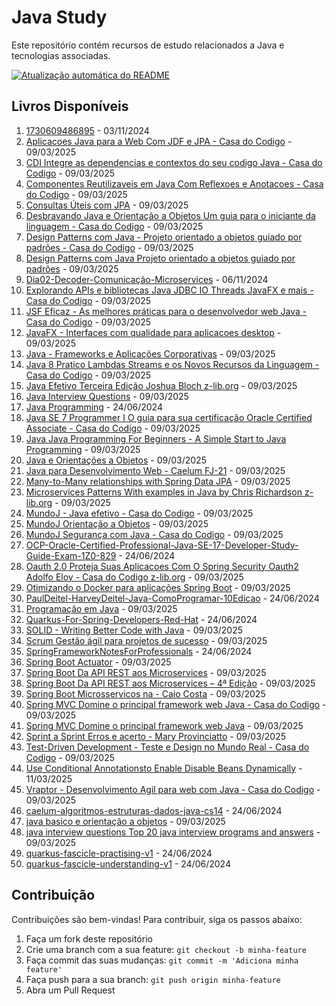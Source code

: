 # Java Study

Este repositório contém recursos de estudo relacionados a Java e tecnologias associadas.

[![Atualização automática do README](https://github.com/maxsonferovante/java-study/actions/workflows/main.yml/badge.svg?event=workflow_dispatch)](https://github.com/maxsonferovante/java-study/actions/workflows/main.yml)

## Livros Disponíveis

1. [1730609486895](books/1730609486895.pdf) - 03/11/2024
2. [Aplicacoes Java para a Web Com JDF e JPA - Casa do Codigo](books/Aplicacoes_Java_para_a_Web_Com_JDF_e_JPA_-_Casa_do_Codigo.pdf) - 09/03/2025
3. [CDI Integre as dependencias e contextos do seu codigo Java - Casa do Codigo](books/CDI_Integre_as_dependencias_e_contextos_do_seu_codigo_Java_-_Casa_do_Codigo.pdf) - 09/03/2025
4. [Componentes Reutilizaveis em Java Com Reflexoes e Anotacoes - Casa do Codigo](books/Componentes_Reutilizaveis_em_Java_Com_Reflexoes_e_Anotacoes_-_Casa_do_Codigo.pdf) - 09/03/2025
5. [Consultas Úteis com JPA](books/Consultas_Úteis_com_JPA.pdf) - 09/03/2025
6. [Desbravando Java e Orientação a Objetos Um guia para o iniciante da linguagem - Casa do Codigo](books/Desbravando_Java_e_Orientação_a_Objetos_Um_guia_para_o_iniciante_da_linguagem_-_Casa_do_Codigo.pdf) - 09/03/2025
7. [Design Patterns com Java - Projeto orientado a objetos guiado por padrões - Casa do Codigo](books/Design_Patterns_com_Java_-_Projeto_orientado_a_objetos_guiado_por_padrões_-_Casa_do_Codigo.pdf) - 09/03/2025
8. [Design Patterns com Java  Projeto orientado a objetos guiado por padrões](books/Design_Patterns_com_Java__Projeto_orientado_a_objetos_guiado_por_padrões.pdf) - 09/03/2025
9. [Dia02-Decoder-Comunicação-Microservices](books/Dia02-Decoder-Comunicação-Microservices.pdf) - 06/11/2024
10. [Explorando APIs e bibliotecas Java JDBC IO Threads JavaFX e mais - Casa do Codigo](books/Explorando_APIs_e_bibliotecas_Java_JDBC_IO_Threads_JavaFX_e_mais_-_Casa_do_Codigo.pdf) - 09/03/2025
11. [JSF Eficaz - As melhores práticas para o desenvolvedor web Java - Casa do Codigo](books/JSF_Eficaz_-_As_melhores_práticas_para_o_desenvolvedor_web_Java_-_Casa_do_Codigo.pdf) - 09/03/2025
12. [JavaFX - Interfaces com qualidade para aplicacoes desktop](books/JavaFX_-_Interfaces_com_qualidade_para_aplicacoes_desktop.pdf) - 09/03/2025
13. [Java - Frameworks e Aplicações Corporativas](books/Java_-_Frameworks_e_Aplicações_Corporativas.pdf) - 09/03/2025
14. [Java 8 Pratico Lambdas Streams e os Novos Recursos da Linguagem - Casa do Codigo](books/Java_8_Pratico_Lambdas_Streams_e_os_Novos_Recursos_da_Linguagem_-_Casa_do_Codigo.pdf) - 09/03/2025
15. [Java Efetivo Terceira Edição Joshua Bloch z-lib.org](books/Java_Efetivo_Terceira_Edição_Joshua_Bloch_z-lib.org.pdf) - 09/03/2025
16. [Java Interview Questions](books/Java_Interview_Questions.pdf) - 09/03/2025
17. [Java Programming](books/Java_Programming.pdf) - 24/06/2024
18. [Java SE 7 Programmer I O guia para sua certificação Oracle Certified Associate - Casa do Codigo](books/Java_SE_7_Programmer_I_O_guia_para_sua_certificação_Oracle_Certified_Associate_-_Casa_do_Codigo.pdf) - 09/03/2025
19. [Java  Java Programming For Beginners - A Simple Start to Java Programming](books/Java__Java_Programming_For_Beginners_-_A_Simple_Start_to_Java_Programming.pdf) - 09/03/2025
20. [Java e Orientações a Objetos](books/Java_e_Orientações_a_Objetos.pdf) - 09/03/2025
21. [Java para Desenvolvimento Web - Caelum FJ-21](books/Java_para_Desenvolvimento_Web_-_Caelum_FJ-21.pdf) - 09/03/2025
22. [Many-to-Many relationships with Spring Data JPA](books/Many-to-Many_relationships_with_Spring_Data_JPA.pdf) - 09/03/2025
23. [Microservices Patterns With examples in Java by Chris Richardson z-lib.org](books/Microservices_Patterns_With_examples_in_Java_by_Chris_Richardson_z-lib.org.pdf) - 09/03/2025
24. [MundoJ - Java efetivo - Casa do Codigo](books/MundoJ_-_Java_efetivo_-_Casa_do_Codigo.pdf) - 09/03/2025
25. [MundoJ Orientação a Objetos](books/MundoJ_Orientação_a_Objetos.pdf) - 09/03/2025
26. [MundoJ Segurança com Java - Casa do Codigo](books/MundoJ_Segurança_com_Java_-_Casa_do_Codigo.pdf) - 09/03/2025
27. [OCP-Oracle-Certified-Professional-Java-SE-17-Developer-Study-Guide-Exam-1Z0-829](books/OCP-Oracle-Certified-Professional-Java-SE-17-Developer-Study-Guide-Exam-1Z0-829.pdf) - 24/06/2024
28. [Oauth 2.0 Proteja Suas Aplicacoes Com O Spring Security Oauth2 Adolfo Eloy - Casa do Codigo z-lib.org](books/Oauth_2.0_Proteja_Suas_Aplicacoes_Com_O_Spring_Security_Oauth2_Adolfo_Eloy_-_Casa_do_Codigo_z-lib.org.pdf) - 09/03/2025
29. [Otimizando o Docker para aplicações Spring Boot](books/Otimizando_o_Docker_para_aplicações_Spring_Boot.pdf) - 09/03/2025
30. [PaulDeitel-HarveyDeitel-Java-ComoProgramar-10Edicao](books/PaulDeitel-HarveyDeitel-Java-ComoProgramar-10Edicao.pdf) - 24/06/2024
31. [Programação em Java](books/Programação_em_Java.pdf) - 09/03/2025
32. [Quarkus-For-Spring-Developers-Red-Hat](books/Quarkus-For-Spring-Developers-Red-Hat.pdf) - 24/06/2024
33. [SOLID - Writing Better Code with Java](books/SOLID_-_Writing_Better_Code_with_Java.pdf) - 09/03/2025
34. [Scrum Gestão ágil para projetos de sucesso](books/Scrum_Gestão_ágil_para_projetos_de_sucesso.pdf) - 09/03/2025
35. [SpringFrameworkNotesForProfessionals](books/SpringFrameworkNotesForProfessionals.pdf) - 24/06/2024
36. [Spring Boot Actuator](books/Spring_Boot_Actuator.pdf) - 09/03/2025
37. [Spring Boot Da API REST aos Microservices](books/Spring_Boot_Da_API_REST_aos_Microservices.pdf) - 09/03/2025
38. [Spring Boot Da API REST aos Microservices – 4ª Edição](books/Spring_Boot_Da_API_REST_aos_Microservices_–_4ª_Edição.pdf) - 09/03/2025
39. [Spring Boot  Microsservicos na - Caio Costa](books/Spring_Boot__Microsservicos_na_-_Caio_Costa.pdf) - 09/03/2025
40. [Spring MVC Domine o principal framework web Java - Casa do Codigo](books/Spring_MVC_Domine_o_principal_framework_web_Java_-_Casa_do_Codigo.pdf) - 09/03/2025
41. [Spring MVC  Domine o principal framework web Java](books/Spring_MVC__Domine_o_principal_framework_web_Java.pdf) - 09/03/2025
42. [Sprint a Sprint Erros e acerto - Mary Provinciatto](books/Sprint_a_Sprint_Erros_e_acerto_-_Mary_Provinciatto.pdf) - 09/03/2025
43. [Test-Driven Development - Teste e Design no Mundo Real - Casa do Codigo](books/Test-Driven_Development_-_Teste_e_Design_no_Mundo_Real_-_Casa_do_Codigo.pdf) - 09/03/2025
44. [Use Conditional Annotationsto Enable Disable Beans Dynamically](books/Use_Conditional_Annotationsto_Enable_Disable_Beans_Dynamically.pdf) - 11/03/2025
45. [Vraptor - Desenvolvimento Agil para web com Java - Casa do Codigo](books/Vraptor_-_Desenvolvimento_Agil_para_web_com_Java_-_Casa_do_Codigo.pdf) - 09/03/2025
46. [caelum-algoritmos-estruturas-dados-java-cs14](books/caelum-algoritmos-estruturas-dados-java-cs14.pdf) - 24/06/2024
47. [java basico e orientação a objetos](books/java_basico_e_orientação_a_objetos.pdf) - 09/03/2025
48. [java interview questions  Top 20 java interview programs and answers](books/java_interview_questions__Top_20_java_interview_programs_and_answers.pdf) - 09/03/2025
49. [quarkus-fascicle-practising-v1](books/quarkus-fascicle-practising-v1.pdf) - 24/06/2024
50. [quarkus-fascicle-understanding-v1](books/quarkus-fascicle-understanding-v1.pdf) - 24/06/2024

## Contribuição

Contribuições são bem-vindas! Para contribuir, siga os passos abaixo:

1. Faça um fork deste repositório
2. Crie uma branch com a sua feature: `git checkout -b minha-feature`
3. Faça commit das suas mudanças: `git commit -m 'Adiciona minha feature'`
4. Faça push para a sua branch: `git push origin minha-feature`
5. Abra um Pull Request

